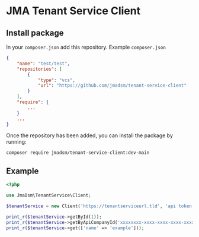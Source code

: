 # JMA Tenant Service Client

## Install package
In your ```composer.json``` add this repository.
Example ```composer.json```
```json
{
    "name": "test/test",
    "repositories": [
        {
            "type": "vcs",
            "url": "https://github.com/jmadsm/tenant-service-client"
        }
    ],
    "require": {
        ...
    }
    ...
}
```

Once the repository has been added, you can install the package by running:
```shell
composer require jmadsm/tenant-service-client:dev-main
```

## Example
```php
<?php

use JmaDsm\TenantService\Client;

$tenantService = new Client('https://tenantserviceurl.tld', 'api token');

print_r($tenantService->getById(1));
print_r($tenantService->getByApiCompanyId('xxxxxxxx-xxxx-xxxx-xxxx-xxxxxxxxxxxx'));
print_r($tenantService->get(['name' => 'example']));
```
